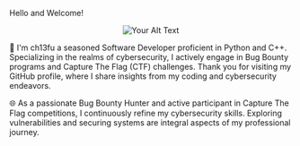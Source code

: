Hello and Welcome! 

<div style="width: 100%; text-align: center;">
  <img src="https://github.com/ch13fu/ch13fu/assets/153553558/1e56cc31-a80f-4d1e-a233-07f1f2d01e9a" alt="Your Alt Text">
</div>

👋 I'm ch13fu a seasoned Software Developer proficient in Python and C++. Specializing in the realms of cybersecurity, I actively engage in Bug Bounty programs and Capture The Flag (CTF) challenges. Thank you for visiting my GitHub profile, where I share insights from my coding and cybersecurity endeavors.

🌐 As a passionate Bug Bounty Hunter and active participant in Capture The Flag competitions, I continuously refine my cybersecurity skills. Exploring vulnerabilities and securing systems are integral aspects of my professional journey.
